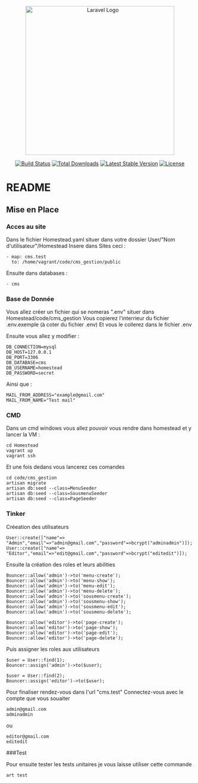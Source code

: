 <p align="center"><a href="https://laravel.com" target="_blank"><img src="https://raw.githubusercontent.com/laravel/art/master/logo-lockup/5%20SVG/2%20CMYK/1%20Full%20Color/laravel-logolockup-cmyk-red.svg" width="400" alt="Laravel Logo"></a></p>

<p align="center">
<a href="https://github.com/laravel/framework/actions"><img src="https://github.com/laravel/framework/workflows/tests/badge.svg" alt="Build Status"></a>
<a href="https://packagist.org/packages/laravel/framework"><img src="https://img.shields.io/packagist/dt/laravel/framework" alt="Total Downloads"></a>
<a href="https://packagist.org/packages/laravel/framework"><img src="https://img.shields.io/packagist/v/laravel/framework" alt="Latest Stable Version"></a>
<a href="https://packagist.org/packages/laravel/framework"><img src="https://img.shields.io/packagist/l/laravel/framework" alt="License"></a>
</p>

# README
## Mise en Place
### Acces au site

Dans le fichier Homestead.yaml situer dans votre dossier User/"Nom d'utilisateur"/Homestead
Insere dans Sites ceci : 

    - map: cms.test
      to: /home/vagrant/code/cms_gestion/public

Ensuite dans databases : 

    - cms

### Base de Donnée

Vous allez créer un fichier qui se nomeras ".env" situer dans Homestead/code/cms_gestion
Vous copierez l'interrieur du fichier .env.exemple (à coter du fichier .env)
Et vous le collerez dans le fichier .env

Ensuite vous allez y modifier :

    DB_CONNECTION=mysql
    DB_HOST=127.0.0.1
    DB_PORT=3306
    DB_DATABASE=cms
    DB_USERNAME=homestead
    DB_PASSWORD=secret

Ainsi que :

    MAIL_FROM_ADDRESS="example@gmail.com"
    MAIL_FROM_NAME="Test mail"

### CMD
Dans un cmd windows vous allez pouvoir vous rendre dans homestead et y lancer la VM :

    cd Homestead
    vagrant up
    vagrant ssh

Et une fois dedans vous lancerez ces comandes

    cd code/cms_gestion
    artisan migrate
    artisan db:seed --class=MenuSeeder
    artisan db:seed --class=SousmenuSeeder
    artisan db:seed --class=PageSeeder

### Tinker

Créeation des utilisateurs

    User::create(["name"=> "Admin","email"=>"admin@gmail.com","password"=>bcrypt("adminadmin")]);
    User::create(["name"=> "Editor","email"=>"edit@gmail.com","password"=>bcrypt("editedit")]);

Ensuite la création des roles et leurs abilities

    Bouncer::allow('admin')->to('menu-create');
    Bouncer::allow('admin')->to('menu-show');
    Bouncer::allow('admin')->to('menu-edit');
    Bouncer::allow('admin')->to('menu-delete');
    Bouncer::allow('admin')->to('sousmenu-create');
    Bouncer::allow('admin')->to('sousmenu-show');
    Bouncer::allow('admin')->to('sousmenu-edit');
    Bouncer::allow('admin')->to('sousmenu-delete');

    Bouncer::allow('editor')->to('page-create');
    Bouncer::allow('editor')->to('page-show');
    Bouncer::allow('editor')->to('page-edit');
    Bouncer::allow('editor')->to('page-delete');

Puis assigner les roles aux utilisateurs

    $user = User::find(1);
    Bouncer::assign('admin')->to($user);

    $user = User::find(2);
    Bouncer::assign('editor')->to($user);

Pour finaliser rendez-vous dans l'url "cms.test"
Connectez-vous avec le compte que vous souaiter

    admin@gmail.com
    adminadmin

ou

    editor@gmail.com
    editedit

###Test

Pour ensuite tester les tests unitaires je vous laisse utiliser cette commande

    art test


